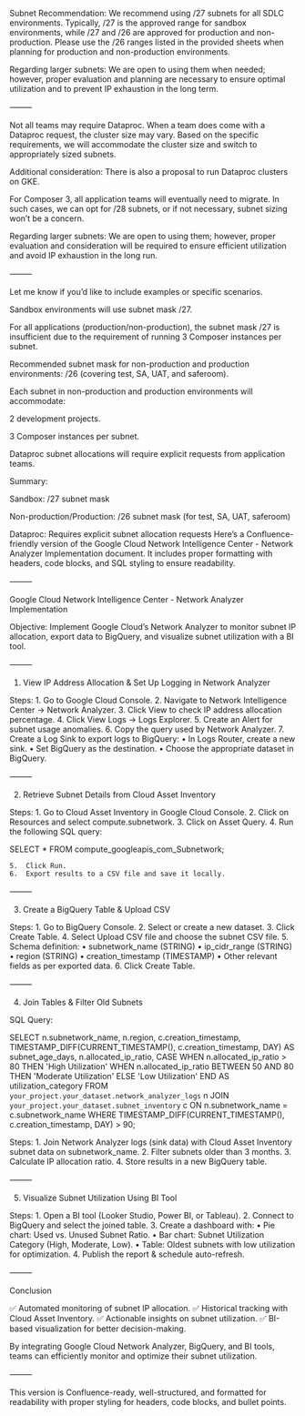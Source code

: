 Subnet Recommendation:
We recommend using /27 subnets for all SDLC environments. Typically, /27 is the approved range for sandbox environments, while /27 and /26 are approved for production and non-production. Please use the /26 ranges listed in the provided sheets when planning for production and non-production environments.

Regarding larger subnets: We are open to using them when needed; however, proper evaluation and planning are necessary to ensure optimal utilization and to prevent IP exhaustion in the long term.

⸻

Not all teams may require Dataproc. When a team does come with a Dataproc request, the cluster size may vary. Based on the specific requirements, we will accommodate the cluster size and switch to appropriately sized subnets.

Additional consideration: There is also a proposal to run Dataproc clusters on GKE.

For Composer 3, all application teams will eventually need to migrate. In such cases, we can opt for /28 subnets, or if not necessary, subnet sizing won’t be a concern.

Regarding larger subnets: We are open to using them; however, proper evaluation and consideration will be required to ensure efficient utilization and avoid IP exhaustion in the long run.

⸻

Let me know if you’d like to include examples or specific scenarios.

Sandbox environments will use subnet mask /27.

For all applications (production/non-production), the subnet mask /27 is insufficient due to the requirement of running 3 Composer instances per subnet.

Recommended subnet mask for non-production and production environments: /26 (covering test, SA, UAT, and saferoom).

Each subnet in non-production and production environments will accommodate:

2 development projects.

3 Composer instances per subnet.

Dataproc subnet allocations will require explicit requests from application teams.

Summary:

Sandbox: /27 subnet mask

Non-production/Production: /26 subnet mask (for test, SA, UAT, saferoom)

Dataproc: Requires explicit subnet allocation requests
Here’s a Confluence-friendly version of the Google Cloud Network Intelligence Center - Network Analyzer Implementation document. It includes proper formatting with headers, code blocks, and SQL styling to ensure readability.

⸻

Google Cloud Network Intelligence Center - Network Analyzer Implementation

Objective: Implement Google Cloud’s Network Analyzer to monitor subnet IP allocation, export data to BigQuery, and visualize subnet utilization with a BI tool.

⸻

1. View IP Address Allocation & Set Up Logging in Network Analyzer

Steps:
	1.	Go to Google Cloud Console.
	2.	Navigate to Network Intelligence Center → Network Analyzer.
	3.	Click View to check IP address allocation percentage.
	4.	Click View Logs → Logs Explorer.
	5.	Create an Alert for subnet usage anomalies.
	6.	Copy the query used by Network Analyzer.
	7.	Create a Log Sink to export logs to BigQuery:
	•	In Logs Router, create a new sink.
	•	Set BigQuery as the destination.
	•	Choose the appropriate dataset in BigQuery.

⸻

2. Retrieve Subnet Details from Cloud Asset Inventory

Steps:
	1.	Go to Cloud Asset Inventory in Google Cloud Console.
	2.	Click on Resources and select compute.subnetwork.
	3.	Click on Asset Query.
	4.	Run the following SQL query:

SELECT * FROM compute_googleapis_com_Subnetwork;


	5.	Click Run.
	6.	Export results to a CSV file and save it locally.

⸻

3. Create a BigQuery Table & Upload CSV

Steps:
	1.	Go to BigQuery Console.
	2.	Select or create a new dataset.
	3.	Click Create Table.
	4.	Select Upload CSV file and choose the subnet CSV file.
	5.	Schema definition:
	•	subnetwork_name (STRING)
	•	ip_cidr_range (STRING)
	•	region (STRING)
	•	creation_timestamp (TIMESTAMP)
	•	Other relevant fields as per exported data.
	6.	Click Create Table.

⸻

4. Join Tables & Filter Old Subnets

SQL Query:

SELECT 
    n.subnetwork_name, 
    n.region,
    c.creation_timestamp,
    TIMESTAMP_DIFF(CURRENT_TIMESTAMP(), c.creation_timestamp, DAY) AS subnet_age_days,
    n.allocated_ip_ratio,
    CASE 
        WHEN n.allocated_ip_ratio > 80 THEN 'High Utilization'
        WHEN n.allocated_ip_ratio BETWEEN 50 AND 80 THEN 'Moderate Utilization'
        ELSE 'Low Utilization'
    END AS utilization_category
FROM `your_project.your_dataset.network_analyzer_logs` n
JOIN `your_project.your_dataset.subnet_inventory` c
ON n.subnetwork_name = c.subnetwork_name
WHERE TIMESTAMP_DIFF(CURRENT_TIMESTAMP(), c.creation_timestamp, DAY) > 90;

Steps:
	1.	Join Network Analyzer logs (sink data) with Cloud Asset Inventory subnet data on subnetwork_name.
	2.	Filter subnets older than 3 months.
	3.	Calculate IP allocation ratio.
	4.	Store results in a new BigQuery table.

⸻

5. Visualize Subnet Utilization Using BI Tool

Steps:
	1.	Open a BI tool (Looker Studio, Power BI, or Tableau).
	2.	Connect to BigQuery and select the joined table.
	3.	Create a dashboard with:
	•	Pie chart: Used vs. Unused Subnet Ratio.
	•	Bar chart: Subnet Utilization Category (High, Moderate, Low).
	•	Table: Oldest subnets with low utilization for optimization.
	4.	Publish the report & schedule auto-refresh.

⸻

Conclusion

✅ Automated monitoring of subnet IP allocation.
✅ Historical tracking with Cloud Asset Inventory.
✅ Actionable insights on subnet utilization.
✅ BI-based visualization for better decision-making.

By integrating Google Cloud Network Analyzer, BigQuery, and BI tools, teams can efficiently monitor and optimize their subnet utilization.

⸻

This version is Confluence-ready, well-structured, and formatted for readability with proper styling for headers, code blocks, and bullet points.
